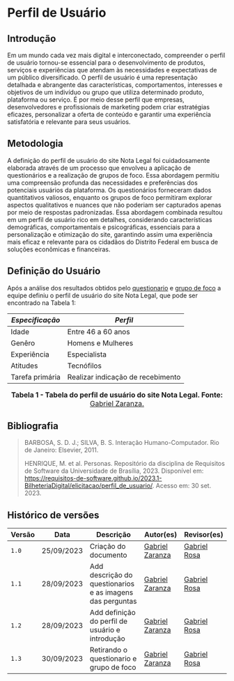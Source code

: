 # Perfil de Usuário

## Introdução
Em um mundo cada vez mais digital e interconectado, compreender o perfil de usuário tornou-se essencial para o desenvolvimento de produtos, serviços e experiências que atendam às necessidades e expectativas de um público diversificado. O perfil de usuário é uma representação detalhada e abrangente das características, comportamentos, interesses e objetivos de um indivíduo ou grupo que utiliza determinado produto, plataforma ou serviço. É por meio desse perfil que empresas, desenvolvedores e profissionais de marketing podem criar estratégias eficazes, personalizar a oferta de conteúdo e garantir uma experiência satisfatória e relevante para seus usuários.

## Metodologia

A definição do perfil de usuário do site Nota Legal foi cuidadosamente elaborada através de um processo que envolveu a aplicação de questionários e a realização de grupos de foco. Essa abordagem permitiu uma compreensão profunda das necessidades e preferências dos potenciais usuários da plataforma. Os questionários forneceram dados quantitativos valiosos, enquanto os grupos de foco permitiram explorar aspectos qualitativos e nuances que não poderiam ser capturados apenas por meio de respostas padronizadas. Essa abordagem combinada resultou em um perfil de usuário rico em detalhes, considerando características demográficas, comportamentais e psicográficas, essenciais para a personalização e otimização do site, garantindo assim uma experiência mais eficaz e relevante para os cidadãos do Distrito Federal em busca de soluções econômicas e financeiras.


## Definição do Usuário
Após a análise dos resultados obtidos pelo [questionario](https://github.com/Interacao-Humano-Computador/2023.2-NotaLegal/blob/main/docs/analise%20de%20requisitos/tecnicas-perfil-usuario/questionario.md) e [grupo de foco](https://github.com/Interacao-Humano-Computador/2023.2-NotaLegal/blob/main/docs/analise%20de%20requisitos/tecnicas-perfil-usuario/grupo_de_foco.md) a equipe definiu o perfil de usuário do site Nota Legal, que pode ser encontrado na Tabela 1:



| *Especificação* | *Perfil*     |
| ----------------| --------     |
| Idade |    Entre 46 a 60 anos   |
| Genêro | Homens e Mulheres       |
| Experiência | Especialista       |
| Atitudes | Tecnófilos       |
| Tarefa primária |    Realizar indicação de recebimento   |


<div align="center">
<font size="3"><p style="text-align: center"><b>Tabela 1 - Tabela do perfil de usuário do site Nota Legal. Fonte:</b> <a href="https://github.com/gzaranza">Gabriel Zaranza.</a></b></p></font>

</div>

## Bibliografia
> BARBOSA, S. D. J.; SILVA, B. S. Interação Humano-Computador. Rio de Janeiro: Elsevier, 2011.
> 
> HENRIQUE, M. et al. Personas. Repositório da disciplina de Requisitos de Software da Universidade de Brasília, 2023. Disponível em: https://requisitos-de-software.github.io/2023.1-BilheteriaDigital/elicitacao/perfil_de_usuario/. Acesso em: 30 set. 2023.

## Histórico de versões

| Versão | Data       | Descrição                           | Autor(es)                                                                                           | Revisor(es)                                      |
| ------ | ---------- | ----------------------------------- | --------------------------------------------------------------------------------------------------- | ------------------------------------------------ |
| `1.0`  | 25/09/2023 | Criação do documento                 | [Gabriel Zaranza](https://github.com/GZaranza)  | [Gabriel Rosa](https://github.com/gabrielrosa09)   |
| `1.1`  | 28/09/2023 | Add descrição do questionarios e as imagens das perguntas               | [Gabriel Zaranza](https://github.com/GZaranza)  | [Gabriel Rosa](https://github.com/gabrielrosa09)   |
| `1.2`  | 28/09/2023 | Add definição do perfil de usuário e introdução               | [Gabriel Zaranza](https://github.com/GZaranza)  | [Gabriel Rosa](https://github.com/gabrielrosa09)   |
| `1.3`  | 30/09/2023 | Retirando o questionario e grupo de foco               | [Gabriel Zaranza](https://github.com/GZaranza)  | [Gabriel Rosa](https://github.com/gabrielrosa09)   |


